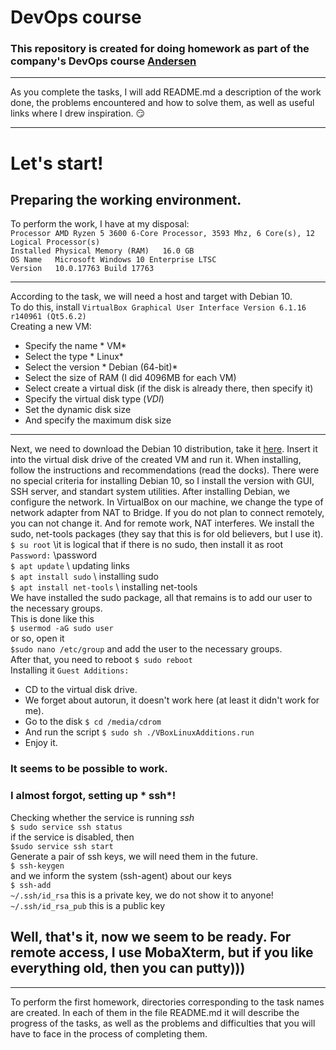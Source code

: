 # DevOps course
### This repository is created for doing homework as part of the company's DevOps course [Andersen](https://andersenlab.com/)
***
As you complete the tasks, I will add README.md a description of the work done, the problems encountered and how to solve them, as well as useful links where I drew inspiration. :smirk:
***
# Let's start!
## Preparing the working environment.
To perform the work, I have at my disposal:<br>
 `Processor	AMD Ryzen 5 3600 6-Core Processor, 3593 Mhz, 6 Core(s), 12 Logical Processor(s)`<br>
 `Installed Physical Memory (RAM)	16.0 GB`<br>
 `OS Name	Microsoft Windows 10 Enterprise LTSC`<br>
 `Version	10.0.17763 Build 17763`<br>
***
According to the task, we will need a host and target with Debian 10.<br>
To do this, install `VirtualBox Graphical User Interface Version 6.1.16 r140961 (Qt5.6.2)`<br>
Creating a new VM:
* Specify the name * VM*
* Select the type * Linux*
* Select the version * Debian (64-bit)*
* Select the size of RAM (I did 4096MB for each VM)
* Select create a virtual disk (if the disk is already there, then specify it)
* Specify the virtual disk type (*VDI*)
* Set the dynamic disk size
* And specify the maximum disk size
 ****
Next, we need to download the Debian 10 distribution, take it [here](https://cdimage.debian.org/debian-cd/current/amd64/iso-cd/debian-10.8.0-amd64-netinst.iso).
Insert it into the virtual disk drive of the created VM and run it. When installing, follow the instructions and recommendations (read the docks). There were no special criteria for installing Debian 10, so I install the version with GUI, SSH server, and standart system utilities.
After installing Debian, we configure the network. In VirtualBox on our machine, we change the type of network adapter from NAT to Bridge. If you do not plan to connect remotely, you can not change it. And for remote work, NAT interferes.
We install the sudo, net-tools packages (they say that this is for old believers, but I use it).<br>
`$ su root` \\it is logical that if there is no sudo, then install it as root<br>
`Password:` \\password<br>
`$ apt update` \\ updating links<br>
`$ apt install sudo` \\ installing sudo<br>
`$ apt install net-tools` \\ installing net-tools<br>
We have installed the sudo package, all that remains is to add our user to the necessary groups.<br>
This is done like this<br>
`$ usermod -aG sudo user`<br>
or so, open it<br>
`$sudo nano /etc/group` and add the user to the necessary groups.<br>
After that, you need to reboot `$ sudo reboot`<br>
Installing it `Guest Additions:`
  * CD to the virtual disk drive.
  * We forget about autorun, it doesn't work here (at least it didn't work for me).
  * Go to the disk `$ cd /media/cdrom`
  * And run the script `$ sudo sh ./VBoxLinuxAdditions.run`
  * Enjoy it.

### It seems to be possible to work.
### I almost forgot, setting up * ssh*!
Checking whether the service is running *ssh*<br>
`$ sudo service ssh status`<br>
if the service is disabled, then<br>
`$sudo service ssh start`<br>
Generate a pair of ssh keys, we will need them in the future.<br>
`$ ssh-keygen`<br>
and we inform the system (ssh-agent) about our keys<br>
`$ ssh-add`<br>
`~/.ssh/id_rsa` this is a private key, we do not show it to anyone!<br>
`~/.ssh/id_rsa_pub` this is a public key<br>

## Well, that's it, now we seem to be ready. For remote access, I use MobaXterm, but if you like everything old, then you can putty)))
****
 
To perform the first homework, directories corresponding to the task names are created. In each of them in the file README.md it will describe the progress of the tasks, as well as the problems and difficulties that you will have to face in the process of completing them.
